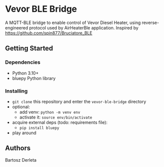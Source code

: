# Vevor BLE Bridge

A MQTT-BLE bridge to enable control of Vevor Diesel Heater, using reverse-engineered protocol used by AirHeaterBle application.
Inspired by https://github.com/spin877/Bruciatore_BLE

## Getting Started

### Dependencies

* Python 3.10+
* bluepy Python library

### Installing

* `git clone` this repository and enter the `vevor-ble-bridge` directory
* optional:
  * add venv: `python -m venv env`
  * activate it: `source env/bin/activate`
* acquire external deps (todo: requirements file):
  * `pip install bluepy` 
* play around

## Authors

Bartosz Derleta
